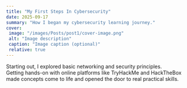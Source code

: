 ```yaml
---
title: "My First Steps In Cybersecurity"
date: 2025-09-17
summary: "How I began my cybersecurity learning journey."
cover:
 image: "/images/Posts/post1/cover-image.png"
 alt: "Image description"
 caption: "Image caption (optional)"
 relative: true
---
```


Starting out, I explored basic networking and security principles.  
Getting hands-on with online platforms like TryHackMe and HackTheBox made concepts come to life and opened the door to real practical skills.
